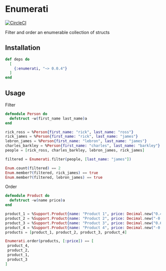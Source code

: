 # Enumerati
[![CircleCI](https://circleci.com/gh/rupurt/enumerati.svg?style=svg)](https://circleci.com/gh/rupurt/enumerati)

Filter and order an enumerable collection of structs

## Installation

```elixir
def deps do
  [
    {:enumerati, "~> 0.0.4"}
  ]
end
```

## Usage

Filter

```elixir
defmodule Person do
  defstruct ~w(first_name last_name)a
end

rick_ross = %Person{first_name: "rick", last_name: "ross"}
rick_james = %Person{first_name: "rick", last_name: "james"}
lebron_james = %Person{first_name: "lebron", last_name: "james"}
charles_barkley = %Person{first_name: "charles", last_name: "barkley"}
people = [rick_ross, charles_barkley, lebron_james, rick_james]

filtered = Enumerati.filter(people, [last_name: "james"])

Enum.count(filtered) == 2
Enum.member?(filtered, rick_james) == true
Enum.member?(filtered, lebron_james) == true
```

Order

```elixir
defmodule Product do
  defstruct ~w(name price)a
end

product_1 = %Support.Product{name: "Product 1", price: Decimal.new("0.4668")}
product_2 = %Support.Product{name: "Product 2", price: Decimal.new("-0.6142")}
product_3 = %Support.Product{name: "Product 3", price: Decimal.new("0.6468")}
product_4 = %Support.Product{name: "Product 4", price: Decimal.new("-0.7109")}
products = [product_1, product_2, product_3, product_4]

Enumerati.order(products, [:price]) == [
 product_4,
 product_2,
 product_1,
 product_3
]
```
